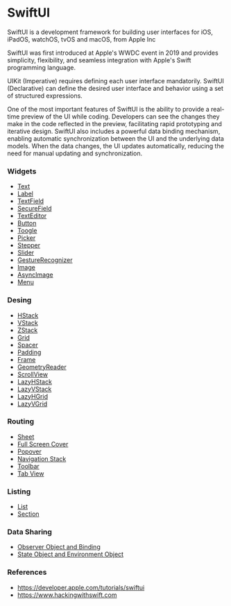 # SwiftUI

SwiftUI is a development framework for building user interfaces for iOS, iPadOS, watchOS, tvOS and macOS, from Apple Inc

SwiftUI was first introduced at Apple's WWDC event in 2019 and provides simplicity, flexibility, and seamless integration with Apple's Swift programming language.

UIKit (Imperative) requires defining each user interface mandatorily. SwiftUI (Declarative) can define the desired user interface and behavior using a set of structured expressions.

One of the most important features of SwiftUI is the ability to provide a real-time preview of the UI while coding. Developers can see the changes they make in the code reflected in the preview, facilitating rapid prototyping and iterative design. SwiftUI also includes a powerful data binding mechanism, enabling automatic synchronization between the UI and the underlying data models. When the data changes, the UI updates automatically, reducing the need for manual updating and synchronization.

### Widgets
- [Text](https://github.com/omercankoc/swift-ui-handbook/blob/main/Sources/Views.md#text)
- [Label](https://github.com/omercankoc/swift-ui-handbook/blob/main/Sources/Views.md#label)
- [TextField](https://github.com/omercankoc/swift-ui-handbook/blob/main/Sources/Views.md#textfield)
- [SecureField](https://github.com/omercankoc/swift-ui-handbook/blob/main/Sources/Views.md#securefield)
- [TextEditor](https://github.com/omercankoc/swift-ui-handbook/blob/main/Sources/Views.md#texteditor)
- [Button](https://github.com/omercankoc/swift-ui-handbook/blob/main/Sources/Views.md#button)
- [Toogle](https://github.com/omercankoc/swift-ui-handbook/blob/main/Sources/Views.md#toggle)
- [Picker](https://github.com/omercankoc/swift-ui-handbook/blob/main/Sources/Views.md#picker)
- [Stepper](https://github.com/omercankoc/swift-ui-handbook/blob/main/Sources/Views.md#stepper)
- [Slider](https://github.com/omercankoc/swift-ui-handbook/blob/main/Sources/Views.md#slider)
- [GestureRecognizer](https://github.com/omercankoc/swift-ui-handbook/blob/main/Sources/Views.md#gesturerecognizer)
- [Image](https://github.com/omercankoc/swift-ui-handbook/blob/main/Sources/Views.md#image)
- [AsyncImage](https://github.com/omercankoc/swift-ui-handbook/blob/main/Sources/Views.md#asyncimage)
- [Menu](https://github.com/omercankoc/swift-ui-handbook/blob/main/Sources/Views.md#menu)

### Desing
- [HStack](https://github.com/omercankoc/swift-ui-handbook/blob/main/Sources/Design.md#hstack)
- [VStack](https://github.com/omercankoc/swift-ui-handbook/blob/main/Sources/Design.md#vstack)
- [ZStack](https://github.com/omercankoc/swift-ui-handbook/blob/main/Sources/Design.md#zstack)
- [Grid](https://github.com/omercankoc/swift-ui-handbook/blob/main/Sources/Design.md#grid)
- [Spacer](https://github.com/omercankoc/swift-ui-handbook/blob/main/Sources/Design.md#spacer)
- [Padding](https://github.com/omercankoc/swift-ui-handbook/blob/main/Sources/Design.md#padding)
- [Frame](https://github.com/omercankoc/swift-ui-handbook/blob/main/Sources/Design.md#frame)
- [GeometryReader](https://github.com/omercankoc/swift-ui-handbook/blob/main/Sources/Design.md#geometryreader)
- [ScrollView](https://github.com/omercankoc/swift-ui-handbook/blob/main/Sources/Design.md#scrollview)
- [LazyHStack](https://github.com/omercankoc/swift-ui-handbook/blob/main/Sources/Design.md#lazyhstack)
- [LazyVStack](https://github.com/omercankoc/swift-ui-handbook/blob/main/Sources/Design.md#lazyvstack)
- [LazyHGrid](https://github.com/omercankoc/swift-ui-handbook/blob/main/Sources/Design.md#lazyhgrid)
- [LazyVGrid](https://github.com/omercankoc/swift-ui-handbook/blob/main/Sources/Design.md#lazyvgrid)

### Routing
- [Sheet](https://github.com/omercankoc/swift-ui-handbook/blob/main/Sources/Routing.md#sheet)
- [Full Screen Cover](https://github.com/omercankoc/swift-ui-handbook/blob/main/Sources/Routing.md#full-screen-cover)
- [Popover](https://github.com/omercankoc/swift-ui-handbook/blob/main/Sources/Routing.md#popover)
- [Navigation Stack](https://github.com/omercankoc/swift-ui-handbook/blob/main/Sources/Routing.md#navigation-stack)
- [Toolbar](https://github.com/omercankoc/swift-ui-handbook/blob/main/Sources/Routing.md#toolbar)
- [Tab View](https://github.com/omercankoc/swift-ui-handbook/blob/main/Sources/Routing.md#tab-view)

### Listing
- [List](https://github.com/omercankoc/swift-ui-handbook/blob/main/Sources/List.md#list)
- [Section](https://github.com/omercankoc/swift-ui-handbook/blob/main/Sources/List.md#section)

### Data Sharing
- [Observer Object and Binding](https://github.com/omercankoc/swift-ui-handbook/blob/main/Sources/DataSharing.md#observer-object-and-binding)
- [State Object and Environment Object](https://github.com/omercankoc/swift-ui-handbook/blob/main/Sources/DataSharing.md#state-object-and-environment-object)

### References
- https://developer.apple.com/tutorials/swiftui
- https://www.hackingwithswift.com
